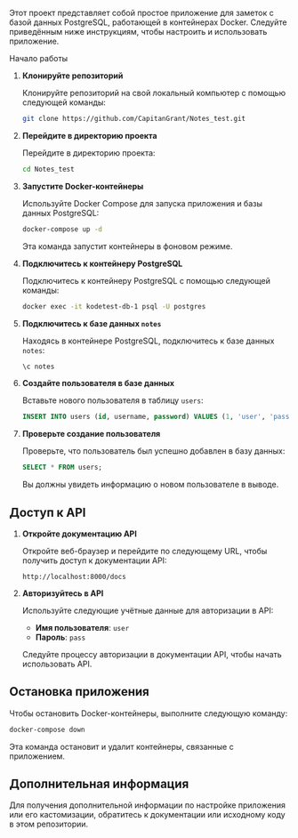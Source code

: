Этот проект представляет собой простое приложение для заметок с базой данных PostgreSQL, работающей в контейнерах Docker. Следуйте приведённым ниже инструкциям, чтобы настроить и использовать приложение.

 Начало работы

1. **Клонируйте репозиторий**

   Клонируйте репозиторий на свой локальный компьютер с помощью следующей команды:

   ```bash
   git clone https://github.com/CapitanGrant/Notes_test.git


2. **Перейдите в директорию проекта**

   Перейдите в директорию проекта:

   ```bash
   cd Notes_test
   

3. **Запустите Docker-контейнеры**

   Используйте Docker Compose для запуска приложения и базы данных PostgreSQL:

   ```bash
   docker-compose up -d
   ```

   Эта команда запустит контейнеры в фоновом режиме.

4. **Подключитесь к контейнеру PostgreSQL**

   Подключитесь к контейнеру PostgreSQL с помощью следующей команды:

   ```bash
   docker exec -it kodetest-db-1 psql -U postgres
   ```

5. **Подключитесь к базе данных `notes`**

   Находясь в контейнере PostgreSQL, подключитесь к базе данных `notes`:

   ```sql
   \c notes
   ```

6. **Создайте пользователя в базе данных**

   Вставьте нового пользователя в таблицу `users`:

   ```sql
   INSERT INTO users (id, username, password) VALUES (1, 'user', 'pass');
   ```

7. **Проверьте создание пользователя**

   Проверьте, что пользователь был успешно добавлен в базу данных:

   ```sql
   SELECT * FROM users;
   ```

   Вы должны увидеть информацию о новом пользователе в выводе.

## Доступ к API

1. **Откройте документацию API**

   Откройте веб-браузер и перейдите по следующему URL, чтобы получить доступ к документации API:

   ```
   http://localhost:8000/docs
   ```

2. **Авторизуйтесь в API**

   Используйте следующие учётные данные для авторизации в API:

   - **Имя пользователя**: `user`
   - **Пароль**: `pass`

   Следуйте процессу авторизации в документации API, чтобы начать использовать API.

## Остановка приложения

Чтобы остановить Docker-контейнеры, выполните следующую команду:

```bash
docker-compose down
```

Эта команда остановит и удалит контейнеры, связанные с приложением.

## Дополнительная информация

Для получения дополнительной информации по настройке приложения или его кастомизации, обратитесь к документации или исходному коду в этом репозитории.

